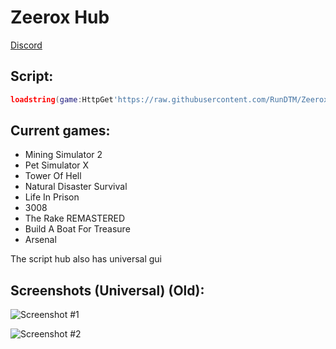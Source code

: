 # Zeerox Hub
[Discord](https://discord.gg/NXEdrmEKdR)
## Script:
```lua
loadstring(game:HttpGet'https://raw.githubusercontent.com/RunDTM/ZeeroxHub/main/Loader.lua')()
```
## Current games:
- Mining Simulator 2
- Pet Simulator X
- Tower Of Hell
- Natural Disaster Survival
- Life In Prison
- 3008
- The Rake REMASTERED
- Build A Boat For Treasure
- Arsenal

The script hub also has universal gui
## Screenshots (Universal) (Old):
![Screenshot #1](https://i.imgur.com/5YS88TM.png)

![Screenshot #2](https://i.imgur.com/kDefZo3.png)
